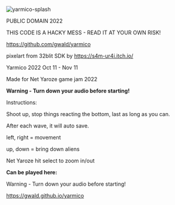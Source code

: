 
![yarmico-splash](https://user-images.githubusercontent.com/4924613/201396427-5858ec4e-ea05-4985-8153-92a4da25bb7e.png)

 PUBLIC DOMAIN 2022
 
 THIS CODE IS A HACKY MESS - READ IT AT YOUR OWN RISK!
 
 https://github.com/gwald/yarmico



pixelart from 32blit SDK by https://s4m-ur4i.itch.io/

Yarmico 2022 Oct 11 - Nov 11

Made for Net Yaroze game jam 2022

**Warning - Turn down your audio before starting!**

Instructions:

Shoot up, stop things reacting the bottom, last as long as you can.

After each wave, it will auto save.


left, right =  movement

up, down = bring down aliens

Net Yaroze hit select to zoom in/out

**Can be played here:**

Warning - Turn down your audio before starting!

https://gwald.github.io/yarmico
